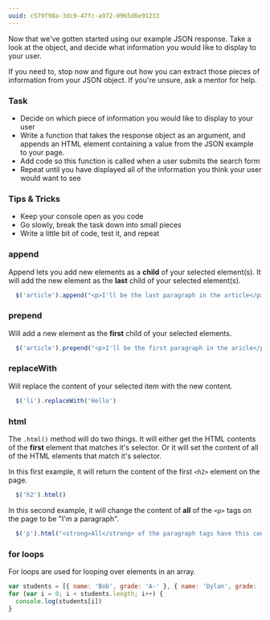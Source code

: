 ```yaml
---
uuid: c579f98a-3dc9-47fc-a972-0965d6e91233
---
```


Now that we've gotten started using our example JSON response. Take a look at the object, and decide
what information you would like to display to your user.

If you need to, stop now and figure out how you can extract those pieces of information from your JSON object. If you're unsure, ask a mentor for help.

### Task
- Decide on which piece of information you would like to display to your user
- Write a function that takes the response object as an argument, and appends an HTML element containing a value from the JSON example to your page.
- Add code so this function is called when a user submits the search form
- Repeat until you have displayed all of the information you think your user would want to see



### Tips & Tricks
- Keep your console open as you code
- Go slowly, break the task down into small pieces
- Write a little bit of code, test it, and repeat

### append

Append lets you add new elements as a **child** of your selected element(s). It will
add the new element as the **last** child of your selected element(s).

```javascript
  $('article').append("<p>I'll be the last paragraph in the article</p>")
```

### prepend
Will add a new element as the **first** child of your selected elements.

```javascript
  $('article').prepend("<p>I'll be the first paragraph in the aricle</p>")
```

### replaceWith
Will replace the content of your selected item with the new content.

```javascript
  $('li').replaceWith('Hello')
```

### html
The `.html()` method will do two things. It will either get the HTML contents of the **first** element that matches it's selector. Or it will set the content of all of the HTML elements that match it's selector.

In this first example, it will return the content of the first `<h2>` element on the page.
```javascript
  $('h2').html()
```

In this second example, it will change the content of **all** of the `<p>` tags on the page to be "I'm a paragraph".

```javascript
  $('p').html("<strong>All</strong> of the paragraph tags have this content")
```

### for loops

For loops are used for looping over elements in an array.

```javascript
var students = [{ name: 'Bob', grade: 'A-' }, { name: 'Dylan', grade: 'B+' }]
for (var i = 0; i < students.length; i++) {
  console.log(students[i])
}
```
